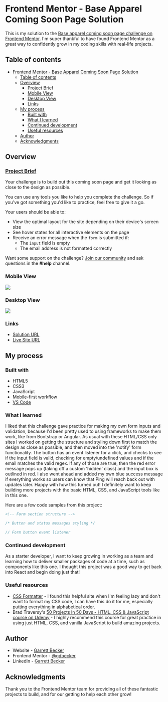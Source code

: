 # Frontend Mentor - Base Apparel Coming Soon Page Solution

This is my solution to the [Base apparel coming soon page challenge on Frontend Mentor](https://www.frontendmentor.io/challenges/base-apparel-coming-soon-page-5d46b47f8db8a7063f9331a0). I'm super thankful to have found Frontend Mentor as a great way to confidently grow in my coding skills with real-life projects. 

## Table of contents

- [Frontend Mentor - Base Apparel Coming Soon Page Solution](#frontend-mentor---base-apparel-coming-soon-page-solution)
	- [Table of contents](#table-of-contents)
	- [Overview](#overview)
		- [Project Brief](#project-brief)
		- [Mobile View](#mobile-view)
		- [Desktop View](#desktop-view)
		- [Links](#links)
	- [My process](#my-process)
		- [Built with](#built-with)
		- [What I learned](#what-i-learned)
		- [Continued development](#continued-development)
		- [Useful resources](#useful-resources)
	- [Author](#author)
	- [Acknowledgments](#acknowledgments)

## Overview

### [Project Brief](./project%20brief/)

Your challenge is to build out this coming soon page and get it looking as close to the design as possible.

You can use any tools you like to help you complete the challenge. So if you've got something you'd like to practice, feel free to give it a go.

Your users should be able to:

- View the optimal layout for the site depending on their device's screen size
- See hover states for all interactive elements on the page
- Receive an error message when the `form` is submitted if:
  - The `input` field is empty
  - The email address is not formatted correctly

Want some support on the challenge? [Join our community](https://www.frontendmentor.io/community) and ask questions in the **#help** channel.

### Mobile View

![](.)

### Desktop View

![](.)

### Links

- [Solution URL]()
- [Live Site URL](https://base-apparel-coming-soon-page-gdbecker.netlify.app/)

## My process

### Built with

- HTML5
- CSS3
- JavaScript
- Mobile-first workflow
- [VS Code](https://code.visualstudio.com)

### What I learned

I liked that this challenge gave practice for making my own form inputs and validation, because I'd been pretty used to using frameworks to make them work, like from Bootstrap or Angular. As usual with these HTML/CSS only sites I worked on getting the structure and styling down first to match the design as close as possible, and then moved into the 'notify' form functionality. The button has an event listener for a click, and checks to see if the input field is valid, checking for empty/undefined values and if the email matches the valid regex. If any of those are true, then the red error message pops up (taking off a custom 'hidden' class) and the input box is outlined in red. I also went ahead and added my own blue success message if everything works so users can know that Ping will reach back out with updates later. Happy with how this turned out! I definitely want to keep building more projects with the basic HTML, CSS, and JavaScript tools like in this one.

Here are a few code samples from this project:

```html
<!-- Form section structure -->

```

```css
/* Button and status messages styling */

```

```javascript
// Form button event listener

```

### Continued development

As a starter developer, I want to keep growing in working as a team and learning how to deliver smaller packages of code at a time, such as components like this one. I thought this project was a good way to get back into React and begin doing just that!

### Useful resources

- [CSS Formatter](http://www.lonniebest.com/FormatCSS/) - I found this helpful site when I'm feeling lazy and don't want to format my CSS code, I can have this do it for me, especially putting everything in alphabetical order.
- Brad Traversy's [50 Projects In 50 Days - HTML, CSS & JavaScript course on Udemy](https://www.udemy.com/course/50-projects-50-days/) - I highly recommend this course for great practice in using just HTML, CSS, and vanilla JavaScript to build amazing projects.

## Author

- Website - [Garrett Becker]()
- Frontend Mentor - [@gdbecker](https://www.frontendmentor.io/profile/gdbecker)
- LinkedIn - [Garrett Becker](https://www.linkedin.com/in/garrett-becker-923b4a106/)

## Acknowledgments

Thank you to the Frontend Mentor team for providing all of these fantastic projects to build, and for our getting to help each other grow!